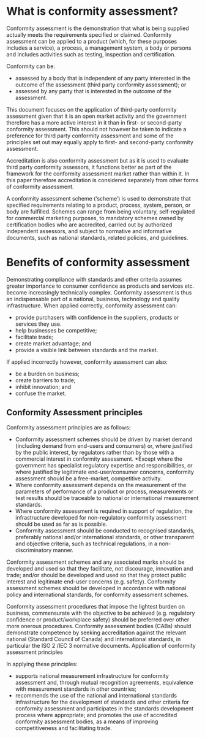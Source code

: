 # What is conformity assessment?

Conformity assessment is the demonstration that what is being supplied actually meets the requirements specified or claimed. Conformity assessment can be applied to a product (which, for these purposes includes a service), a process, a management system, a body or persons and includes activities such as testing, inspection and certification.

Conformity can be:
* assessed by a body that is independent of any party interested in the outcome of the assessment (third party conformity assessment); or
* assessed by any party that is interested in the outcome of the assessment.

This document focuses on the application of third-party conformity assessment given that it is an open market activity and the government therefore has a more active interest in it than in first- or second-party conformity assessment. This should not however be taken to indicate a preference for third party conformity assessment and some of the principles set out may equally apply to first- and second-party conformity assessment.

Accreditation is also conformity assessment but as it is used to evaluate third party conformity assessors, it functions better as part of the framework for the conformity assessment market rather than within it. In this paper therefore accreditation is considered separately from other forms of conformity assessment.

A conformity assessment scheme (‘scheme’) is used to demonstrate that specified requirements relating to a product, process, system, person, or body are fulfilled. Schemes can range from being voluntary, self-regulated for commercial marketing purposes, to mandatory schemes owned by certification bodies who are accredited, carried out by authorized independent assessors, and subject to normative and informative documents, such as national standards, related policies, and guidelines.

# Benefits of conformity assessment

Demonstrating compliance with standards and other criteria assumes greater importance to consumer confidence as products and services etc. become increasingly technically complex. Conformity assessment is thus an indispensable part of a national, business, technology and quality infrastructure. When applied correctly, conformity assessment can:
* provide purchasers with confidence in the suppliers, products or services they use.
* help businesses be competitive;
* facilitate trade;
* create market advantage; and
* provide a visible link between standards and the market.

If applied incorrectly however, conformity assessment can also:
* be a burden on business;
* create barriers to trade;
* inhibit innovation; and
* confuse the market.

## Conformity Assessment principles

Conformity assessment principles are as follows:
* Conformity assessment schemes should be driven by market demand (including demand from end-users and consumers) or, where justified by the public interest, by regulators rather than by those with a commercial interest in conformity assessment.
*Except where the government has specialist regulatory expertise and responsibilities, or where justified by legitimate end-user/consumer concerns, conformity assessment should be a free-market, competitive activity.
* Where conformity assessment depends on the measurement of the parameters of performance of a product or process, measurements or test results should be traceable to national or international measurement standards.
* Where conformity assessment is required in support of regulation, the infrastructure developed for non-regulatory conformity assessment should be used as far as is possible.
* Conformity assessment should be conducted to recognised standards, preferably national and/or international standards, or other transparent and objective criteria, such as technical regulations, in a non-discriminatory manner.

Conformity assessment schemes and any associated marks should be developed and used so that they facilitate, not discourage, innovation and trade; and/or should be developed and used so that they protect public interest and legitimate end-user concerns (e.g. safety). Conformity assessment schemes should be developed in accordance with national policy and international standards, for conformity assessment schemes.

Conformity assessment procedures that impose the lightest burden on business, commensurate with the objective to be achieved (e.g. regulatory confidence or product/workplace safety) should be preferred over other more onerous procedures.
Conformity assessment bodies (CABs) should demonstrate competence by seeking accreditation against the relevant national (Standard Council of Canada) and international standards, in particular the ISO 2 /IEC 3 normative documents.
Application of conformity assessment principles

In applying these principles:
* supports national measurement infrastructure for conformity assessment and, through mutual recognition agreements, equivalence with measurement standards in other countries;
* recommends the use of the national and international standards infrastructure for the development of standards and other criteria for conformity assessment and participates in the standards development process where appropriate; and
promotes the use of accredited conformity assessment bodies, as a means of improving competitiveness and facilitating trade.

